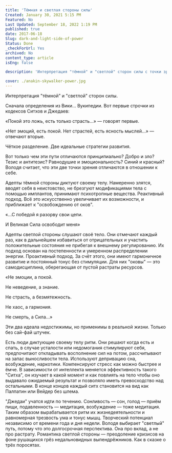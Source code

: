 ```yaml
---
title: 'Тёмная и светлая стороны силы'
Created: January 30, 2021 5:15 PM
Featured: No
Last Updated: September 18, 2022 1:19 PM
published: true
date: 2017-06-18
Slug: dark-and-light-side-of-power
Status: Done
_checkForUrl: Yes
archived: No
content_type: article
isEng: false

description: 'Интерпретация "тёмной" и "светлой" сторон силы с точки зрения продуктивности.'

cover: ./anakin-skywalker-power.jpg
---
```


Интерпретация "тёмной" и "светлой" сторон силы.

Сначала определения из Вики... Вукипедии. Вот первые строчки из кодексов Ситхов и Джедаев:

«Покой это ложь, есть только страсть...» — говорят первые.

«Нет эмоций, есть покой. Нет страстей, есть ясность мыслей...» — отвечают вторые.

Чёткое разделение. Две идеальные стратегии развития.

Вот только чем эти пути отличаются принципиально? Добро и зло? Тезис и антитезис? Равнодушие и эмоциональность? Синий и красный? Володя считает, что эти две точки зрения отличаются в отношении к себе.

Адепты тёмной стороны диктуют своему телу. Намеренно злятся, вводят себя в неистовство, не брезгуют модификациями тела с помощью имплантов, принимают психотропные вещества. Реактивный подход. Всё это искусственно увеличивает их возможности, и приближает к "освобождению от оков".

«...С победой я разорву свои цепи.

И Великая Сила освободит меня»

Адепты светлой стороны слушают своё тело. Они отмечают каждый раз, как в дальнейшем избавиться от отрицательных и участить положительные состояния не прибегая к внешнему регулированию. Их подход основан на постепенности и умеренном распределении энергии. Проактивный подход. За счёт этого, они имеют гармоничное развитие и постоянный тонус без стимуляции. Для них "оковы" — это самодисциплина, оберегающая от пустой растраты ресурсов.

«Не эмоции, а покой.

Не неведение, а знание.

Не страсть, а безмятежность.

Не хаос, а гармония.

Не смерть, а Сила...»

Эти два идеала недостижимы, но применимы в реальной жизни. Только без сай-фай штучек.

Есть люди диктующие своему телу ритм. Они решают когда есть и спать, в случае усталости или недомогания стимулируют себя, предпочитают откладывать восполнение сил на потом, рассчитывают на запас выносливости тела. Используют депривацию сна, возбуждение, наркотики. Компенсируют стресс как можно быстрее и ёмче. В зависимости от интеллекта меняется эффективность такого "Ситха", он изучает в какой момент и как повлиять на тело чтобы оно выдавало ожидаемый результат и позволяло иметь превосходство над остальными. В конце концов каждый ситх становится на вид как Палпатин или Вейдер без шлема.

"Джедаи" учатся идти по течению. Сонливость — сон, голод — приём пищи, подавленность — медитация, возбуждение — тоже медитация. Таким образом вырабатывается ритм их жизнедеятельности и равномерная трезвость ума и тонус мышц. Творческий потенциал независимо от времени года и дня недели. Володя выбирает "светлый" путь, потому что это долгосрочная перспектива. Она про вклад, а не про растрату. Романтика светлой стороны — преодоление кризисов на фоне рушащихся грёз недальновидных выпендрёжников. Как в сказке о трёх поросятах.